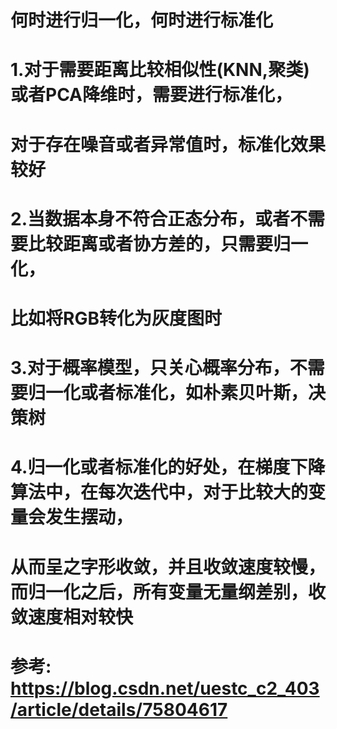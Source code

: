 # 何时进行归一化，何时进行标准化

# 1.对于需要距离比较相似性(KNN,聚类)或者PCA降维时，需要进行标准化，
# 对于存在噪音或者异常值时，标准化效果较好
# 2.当数据本身不符合正态分布，或者不需要比较距离或者协方差的，只需要归一化，
# 比如将RGB转化为灰度图时
# 3.对于概率模型，只关心概率分布，不需要归一化或者标准化，如朴素贝叶斯，决策树
# 4.归一化或者标准化的好处，在梯度下降算法中，在每次迭代中，对于比较大的变量会发生摆动，
# 从而呈之字形收敛，并且收敛速度较慢，而归一化之后，所有变量无量纲差别，收敛速度相对较快

# 参考: https://blog.csdn.net/uestc_c2_403/article/details/75804617


